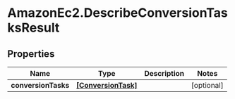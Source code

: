 # AmazonEc2.DescribeConversionTasksResult

## Properties

Name | Type | Description | Notes
------------ | ------------- | ------------- | -------------
**conversionTasks** | [**[ConversionTask]**](ConversionTask.md) |  | [optional] 


